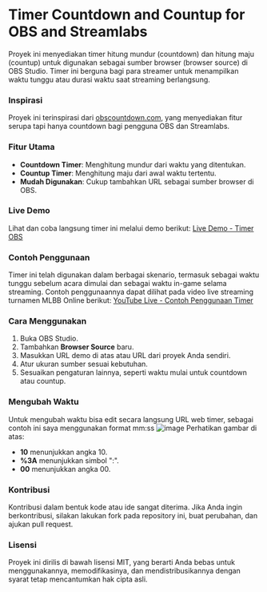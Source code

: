 # Timer Countdown and Countup for OBS and Streamlabs

Proyek ini menyediakan timer hitung mundur (countdown) dan hitung maju (countup) untuk digunakan sebagai sumber browser (browser source) di OBS Studio. Timer ini berguna bagi para streamer untuk menampilkan waktu tunggu atau durasi waktu saat streaming berlangsung.

### Inspirasi
Proyek ini terinspirasi dari [obscountdown.com](https://obscountdown.com/obs-streamlabs-countdown), yang menyediakan fitur serupa tapi hanya countdown bagi pengguna OBS dan Streamlabs.

### Fitur Utama
- **Countdown Timer**: Menghitung mundur dari waktu yang ditentukan.
- **Countup Timer**: Menghitung maju dari awal waktu tertentu.
- **Mudah Digunakan**: Cukup tambahkan URL sebagai sumber browser di OBS.

### Live Demo
Lihat dan coba langsung timer ini melalui demo berikut:
[Live Demo - Timer OBS](https://fajri2r.github.io/TimerOBS/)

### Contoh Penggunaan
Timer ini telah digunakan dalam berbagai skenario, termasuk sebagai waktu tunggu sebelum acara dimulai dan sebagai waktu in-game selama streaming.
Contoh penggunaannya dapat dilihat pada video live streaming turnamen MLBB Online berikut:
[YouTube Live - Contoh Penggunaan Timer](https://www.youtube.com/live/acNvmbUy6mY?si=BnI7X2kKbciJTKS5)

### Cara Menggunakan
1. Buka OBS Studio.
2. Tambahkan **Browser Source** baru.
3. Masukkan URL demo di atas atau URL dari proyek Anda sendiri.
4. Atur ukuran sumber sesuai kebutuhan.
5. Sesuaikan pengaturan lainnya, seperti waktu mulai untuk countdown atau countup.

### Mengubah Waktu
Untuk mengubah waktu bisa edit secara langsung URL web timer, sebagai contoh ini saya menggunakan format mm:ss
![image](https://github.com/user-attachments/assets/11ae8da5-b6b9-4d02-aa50-b4de2f7067db)
Perhatikan gambar di atas:
- **10** menunjukkan angka 10.
- **%3A** menunjukkan simbol ":".
- **00** menunjukkan angka 00.

### Kontribusi
Kontribusi dalam bentuk kode atau ide sangat diterima. Jika Anda ingin berkontribusi, silakan lakukan fork pada repository ini, buat perubahan, dan ajukan pull request.

### Lisensi
Proyek ini dirilis di bawah lisensi MIT, yang berarti Anda bebas untuk menggunakannya, memodifikasinya, dan mendistribusikannya dengan syarat tetap mencantumkan hak cipta asli.
